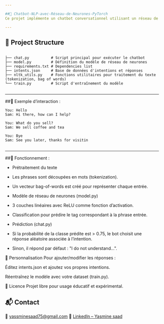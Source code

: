 ```yaml
---

##🤖 Chatbot-NLP-avec-Réseau-de-Neurones-PyTorch
Ce projet implémente un chatbot conversationnel utilisant un réseau de neurones entièrement connecté développé avec PyTorch. Il traite le langage naturel via un modèle entraîné sur un jeu d’intentions défini dans intents.json et peut répondre automatiquement à des requêtes textuelles de manière interactive.

---
```



## 📁 Project Structure

```

├── chat.py          # Script principal pour exécuter le chatbot
├── model.py         # Définition du modèle de réseau de neurones
├── requirements.txt # Dependencies list
├── intents.json     # Base de données d'intentions et réponses
├── nltk_utils.py    # Fonctions utilitaires pour traitement du texte (tokenization, bag of words)
└── train.py         # Script d'entraînement du modèle 


````

---
##🧪 Exemple d’interaction : 

```
You: Hello
Sam: Hi there, how can I help?

You: What do you sell?
Sam: We sell coffee and tea

You: Bye
Sam: See you later, thanks for visitin


```

---
##📜 Fonctionnement : 

- Prétraitement du texte

- Les phrases sont découpées en mots (tokenization).

- Un vecteur bag-of-words est créé pour représenter chaque entrée.

- Modèle de réseau de neurones (model.py)

- 3 couches linéaires avec ReLU comme fonction d’activation.

- Classification pour prédire le tag correspondant à la phrase entrée.

- Prédiction (chat.py)

- Si la probabilité de la classe prédite est > 0.75, le bot choisit une réponse aléatoire associée à l’intention.

- Sinon, il répond par défaut : "I do not understand...".

📄 Personnalisation
Pour ajouter/modifier les réponses :

Éditez intents.json et ajoutez vos propres intentions.

Réentraînez le modèle avec votre dataset (train.py).

📝 Licence
Projet libre pour usage éducatif et expérimental. 


## 📬 Contact

📧 [yassminesaad75@gmail.com](mailto:yassminesaad75@gmail.com)
🔗 [LinkedIn – Yasmine saad](https://www.linkedin.com/in/yasmine-saad-397749278/)


